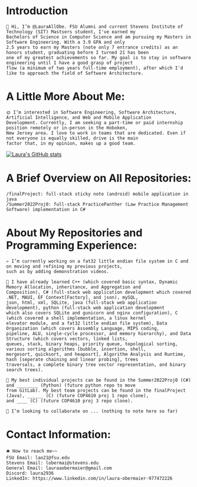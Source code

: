 Introduction
============
    🫡 Hi, I’m @LauraAllObe. FSU Alumni and current Stevens Institute of Technology (SIT) Mastsers student, I've earned my 
    Bachelors of Science in Computer Science and am pursuing my Masters in Software Engineering. With a 3.9 GPA and only 
    2.5 years to earn my Masters (note only 7 entrance credits) as an honors student, graduating before I turned 21 has been
    one of my greatest achievements so far. My goal is to stay in software engineering until I have a good grasp of project 
    flow (a minimum of two years full-time employment), after which I'd like to approach the field of Software Architecture.
    
A Little More About Me:
=======================
    🌞 I’m interested in Software Engineering, Software Architecture, Artificial Intelligence, and Web and Mobile Application
    Development. Currently, I am seeking a part-time or paid internship position remotely or in-person in the Hoboken, 
    New Jersey area. I love to work in teams that are dedicated. Even if not everyone is equally skilled, drive is the main 
    factor that, in my opinion, makes up a good team.

[![Laura's GitHub stats](https://github-readme-stats.vercel.app/api?username=LauraAllObe)](https://github.com/anuraghazra/github-readme-stats)

A Brief Overview on All Repositories:
=====================================
    /finalProject: full-stack sticky note (android) mobile application in java
    /Summer2022Proj0: full-stack PracticePanther (Law Practice Management Software) implementation in C#
    
About My Repositories and Programming Experience:
=================================================
    ✍️ I’m currently working on a fat32 little endian file system in C and on moving and refining my previous projects, 
    such as by adding demonstration videos.
    
    📒 I have already learned C++ (which covered basic syntax, Dynamic Memory Allocation, inheritance, and Aggregation and 
    Composition), C# (full-stack web application development which covered .NET, MAUI, EF Context[Factory], and json), mySQL, 
    json, html, xml, SQLite, java (full-stack web application development), python (full-stack web application development 
    which also covers SQLite and gunicorn and nginx configuration), C (which covered a shell implementation, a linux kernel 
    elevator module, and a fat32 little endian file system), Data Organization (which covers Assembly Language, MIPS coding, 
    pipeline, ALU, single-cycle processor, and memory hierarchy), and Data Structure (which covers vectors, linked lists, 
    queues, stack, binary heaps, priority queue, topological sorting, various sorting algorithms [bubble, insertion, shell, 
    mergesort, quicksort, and heaposrt], Algorithm Analysis and Runtime, hash [seperate chaining and linear probing], trees 
    traversals, a complete binary tree vector representation, and binary search trees).
    
    📜 My best individual projects can be found in the Summer2022Proj0 (C#) and ________ (Python) (future python repo to move 
    from GitLab). My best team projects can be found in the finalProject (Java), ______ (C) (future COP4610 proj 1 repo clone), 
    and ____ (C) (future COP4610 proj 3 repo clone).
    
    🤝 I’m looking to collaborate on ... (nothing to note here so far)
    
Contact Information:
====================
    🛎️ How to reach me~~
    FSU Email: lao21@fsu.edu
    Stevens Email: lobermai@stevens.edu
    General Email: lauraaobermaier@gmail.com
    Discord: laura2936
    LinkedIn: https://www.linkedin.com/in/laura-obermaier-977472226

